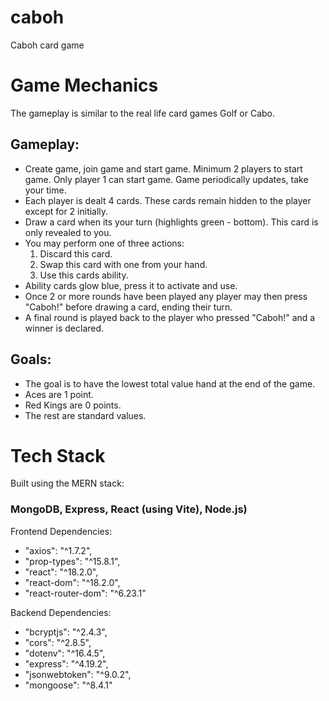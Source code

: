 # caboh
Caboh card game

# Game Mechanics
The gameplay is similar to the real life card games Golf or Cabo.

## Gameplay:
* Create game, join game and start game. Minimum 2 players to start game. Only player 1 can start game. Game periodically updates, take your time.
* Each player is dealt 4 cards. These cards remain hidden to the player except for 2 initially.
* Draw a card when its your turn (highlights green - bottom). This card is only revealed to you.
* You may perform one of three actions:
  1. Discard this card.
  2. Swap this card with one from your hand.
  3. Use this cards ability.
* Ability cards glow blue, press it to activate and use.
* Once 2 or more rounds have been played any player may then press "Caboh!" before drawing a card, ending their turn.
* A final round is played back to the player who pressed "Caboh!" and a winner is declared.

## Goals:
* The goal is to have the lowest total value hand at the end of the game.
* Aces are 1 point.
* Red Kings are 0 points.
* The rest are standard values.

# Tech Stack

Built using the MERN stack:
### MongoDB, Express, React (using Vite), Node.js)

Frontend Dependencies:
* "axios": "^1.7.2",
* "prop-types": "^15.8.1",
* "react": "^18.2.0",
* "react-dom": "^18.2.0",
* "react-router-dom": "^6.23.1"

Backend Dependencies:
* "bcryptjs": "^2.4.3",
* "cors": "^2.8.5",
* "dotenv": "^16.4.5",
* "express": "^4.19.2",
* "jsonwebtoken": "^9.0.2",
* "mongoose": "^8.4.1"



